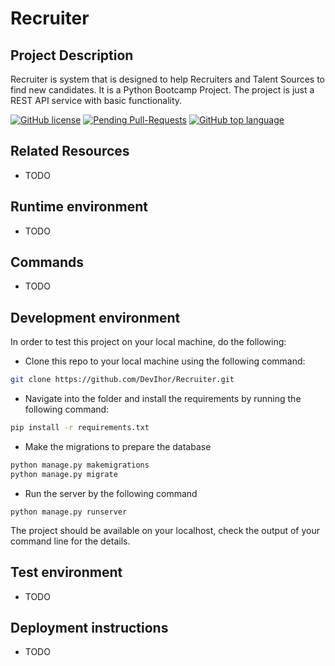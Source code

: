 # Recruiter

## Project Description

Recruiter is system that is designed to help Recruiters and Talent Sources to find new candidates. It is a Python Bootcamp Project. The project is just a REST API service with basic functionality.

[![GitHub license](https://img.shields.io/github/license/DevIhor/Recruiter)](https://github.com/DevIhor/Recruiter/blob/main/LICENSE)
[![Pending Pull-Requests](https://img.shields.io/github/issues-pr/DevIhor/Recruiter?style=flat-square)](https://github.com/DevIhor/Recruiter/pulls)
[![GitHub top language](https://img.shields.io/github/languages/top/DevIhor/Recruiter)](https://img.shields.io/github/languages/top/DevIhor/Recruiter)

## Related Resources

- TODO

## Runtime environment

- TODO

## Commands

- TODO

## Development environment

In order to test this project on your local machine, do the following:

- Clone this repo to your local machine using the following command:

```bash
git clone https://github.com/DevIhor/Recruiter.git
```

- Navigate into the folder and install the requirements by running the following command:

```bash
pip install -r requirements.txt
```

- Make the migrations to prepare the database

```bash
python manage.py makemigrations
python manage.py migrate
```

- Run the server by the following command

```
python manage.py runserver
```

The project should be available on your localhost, check the output of your command line for the details.

## Test environment

- TODO

## Deployment instructions

- TODO
